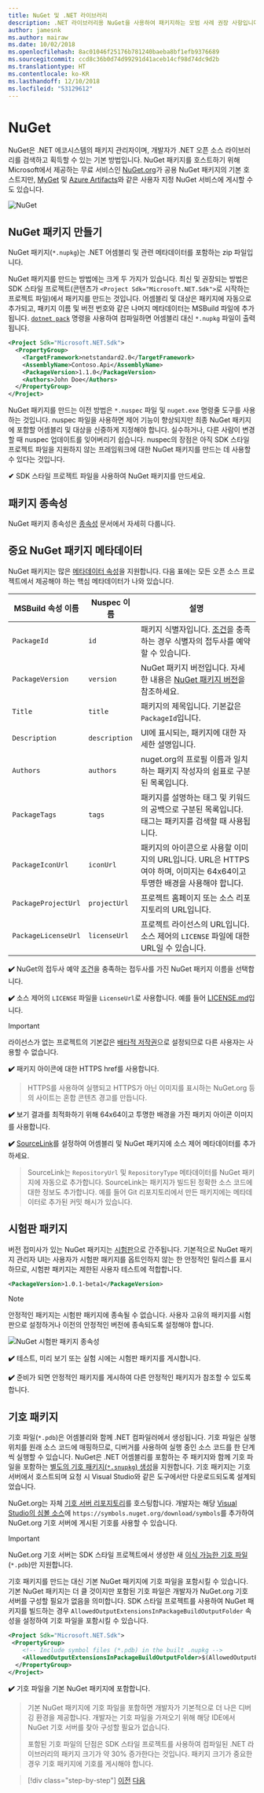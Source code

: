 ```yaml
---
title: NuGet 및 .NET 라이브러리
description: .NET 라이브러리용 NuGet을 사용하여 패키지하는 모범 사례 권장 사항입니다.
author: jamesnk
ms.author: mairaw
ms.date: 10/02/2018
ms.openlocfilehash: 8ac01046f25176b781240baeba8bf1efb9376689
ms.sourcegitcommit: ccd8c36b0d74d99291d41aceb14cf98d74dc9d2b
ms.translationtype: HT
ms.contentlocale: ko-KR
ms.lasthandoff: 12/10/2018
ms.locfileid: "53129612"
---
```

# <a name="nuget"></a>NuGet

NuGet은 .NET 에코시스템의 패키지 관리자이며, 개발자가 .NET 오픈 소스 라이브러리를 검색하고 획득할 수 있는 기본 방법입니다. NuGet 패키지를 호스트하기 위해 Microsoft에서 제공하는 무료 서비스인 [NuGet.org](https://www.nuget.org/)가 공용 NuGet 패키지의 기본 호스트지만, [MyGet](https://www.myget.org/) 및 [Azure Artifacts](https://azure.microsoft.com/services/devops/artifacts/)와 같은 사용자 지정 NuGet 서비스에 게시할 수도 있습니다.

![NuGet](./media/nuget/nuget-logo.png "NuGet")

## <a name="create-a-nuget-package"></a>NuGet 패키지 만들기

NuGet 패키지(`*.nupkg`)는 .NET 어셈블리 및 관련 메타데이터를 포함하는 zip 파일입니다.

NuGet 패키지를 만드는 방법에는 크게 두 가지가 있습니다. 최신 및 권장되는 방법은 SDK 스타일 프로젝트(콘텐츠가 `<Project Sdk="Microsoft.NET.Sdk">`로 시작하는 프로젝트 파일)에서 패키지를 만드는 것입니다. 어셈블리 및 대상은 패키지에 자동으로 추가되고, 패키지 이름 및 버전 번호와 같은 나머지 메타데이터는 MSBuild 파일에 추가됩니다. [`dotnet pack`](../../core/tools/dotnet-pack.md) 명령을 사용하여 컴파일하면 어셈블리 대신 `*.nupkg` 파일이 출력됩니다.

```xml
<Project Sdk="Microsoft.NET.Sdk">
  <PropertyGroup>
    <TargetFramework>netstandard2.0</TargetFramework>
    <AssemblyName>Contoso.Api</AssemblyName>
    <PackageVersion>1.1.0</PackageVersion>
    <Authors>John Doe</Authors>
  </PropertyGroup>
</Project>
```

NuGet 패키지를 만드는 이전 방법은 `*.nuspec` 파일 및 `nuget.exe` 명령줄 도구를 사용하는 것입니다. nuspec 파일을 사용하면 제어 기능이 향상되지만 최종 NuGet 패키지에 포함할 어셈블리 및 대상을 신중하게 지정해야 합니다. 실수하거나, 다른 사람이 변경할 때 nuspec 업데이트를 잊어버리기 쉽습니다. nuspec의 장점은 아직 SDK 스타일 프로젝트 파일을 지원하지 않는 프레임워크에 대한 NuGet 패키지를 만드는 데 사용할 수 있다는 것입니다.

**✔** SDK 스타일 프로젝트 파일을 사용하여 NuGet 패키지를 만드세요.

## <a name="package-dependencies"></a>패키지 종속성

NuGet 패키지 종속성은 [종속성](./dependencies.md) 문서에서 자세히 다룹니다.

## <a name="important-nuget-package-metadata"></a>중요 NuGet 패키지 메타데이터

NuGet 패키지는 많은 [메타데이터 속성](/nuget/reference/nuspec)을 지원합니다. 다음 표에는 모든 오픈 소스 프로젝트에서 제공해야 하는 핵심 메타데이터가 나와 있습니다.

| MSBuild 속성 이름              | Nuspec 이름              | 설명  |
| ---------------------------------- | ------------------------ | ------------ |
| `PackageId`                        | `id`                       | 패키지 식별자입니다. [조건](/nuget/reference/id-prefix-reservation)을 충족하는 경우 식별자의 접두사를 예약할 수 있습니다. |
| `PackageVersion`                   | `version`                  | NuGet 패키지 버전입니다. 자세한 내용은 [NuGet 패키지 버전](./versioning.md#nuget-package-version)을 참조하세요.             |
| `Title`                            | `title`                    | 패키지의 제목입니다. 기본값은 `PackageId`입니다.             |
| `Description`                      | `description`              | UI에 표시되는, 패키지에 대한 자세한 설명입니다.             |
| `Authors`                          | `authors`                  | nuget.org의 프로필 이름과 일치하는 패키지 작성자의 쉼표로 구분된 목록입니다.             |
| `PackageTags`                      | `tags`                     | 패키지를 설명하는 태그 및 키워드의 공백으로 구분된 목록입니다. 태그는 패키지를 검색할 때 사용됩니다.             |
| `PackageIconUrl`                   | `iconUrl`                  | 패키지의 아이콘으로 사용할 이미지의 URL입니다. URL은 HTTPS여야 하며, 이미지는 64x64이고 투명한 배경을 사용해야 합니다.             |
| `PackageProjectUrl`                | `projectUrl`               | 프로젝트 홈페이지 또는 소스 리포지토리의 URL입니다.             |
| `PackageLicenseUrl`                | `licenseUrl`               | 프로젝트 라이선스의 URL입니다. 소스 제어의 `LICENSE` 파일에 대한 URL일 수 있습니다.             |

**✔️** NuGet의 접두사 예약 [조건](/nuget/reference/id-prefix-reservation)을 충족하는 접두사를 가진 NuGet 패키지 이름을 선택합니다.

**✔️** 소스 제어의 `LICENSE` 파일을 `LicenseUrl`로 사용합니다. 예를 들어 [LICENSE.md](https://github.com/JamesNK/Newtonsoft.Json/blob/c4af75c8e91ca0d75aa6c335e8c106780c4f7712/LICENSE.md)입니다.

> [!IMPORTANT]
> 라이선스가 없는 프로젝트의 기본값은 [배타적 저작권](https://choosealicense.com/no-permission/)으로 설정되므로 다른 사용자는 사용할 수 없습니다.

**✔️** 패키지 아이콘에 대한 HTTPS href를 사용합니다.

> HTTPS를 사용하여 실행되고 HTTPS가 아닌 이미지를 표시하는 NuGet.org 등의 사이트는 혼합 콘텐츠 경고를 만듭니다.

**✔️** 보기 결과를 최적화하기 위해 64x64이고 투명한 배경을 가진 패키지 아이콘 이미지를 사용합니다.

**✔️** [SourceLink](./sourcelink.md)를 설정하여 어셈블리 및 NuGet 패키지에 소스 제어 메타데이터를 추가하세요.

> SourceLink는 `RepositoryUrl` 및 `RepositoryType` 메타데이터를 NuGet 패키지에 자동으로 추가합니다.
> SourceLink는 패키지가 빌드된 정확한 소스 코드에 대한 정보도 추가합니다.
> 예를 들어 Git 리포지토리에서 만든 패키지에는 메타데이터로 추가된 커밋 해시가 있습니다.

## <a name="pre-release-packages"></a>시험판 패키지

버전 접미사가 있는 NuGet 패키지는 [시험판](/nuget/create-packages/prerelease-packages)으로 간주됩니다. 기본적으로 NuGet 패키지 관리자 UI는 사용자가 시험판 패키지를 옵트인하지 않는 한 안정적인 릴리스를 표시하므로, 시험판 패키지는 제한된 사용자 테스트에 적합합니다.

```xml
<PackageVersion>1.0.1-beta1</PackageVersion>
```

> [!NOTE]
> 안정적인 패키지는 시험판 패키지에 종속될 수 없습니다. 사용자 고유의 패키지를 시험판으로 설정하거나 이전의 안정적인 버전에 종속되도록 설정해야 합니다.

![NuGet 시험판 패키지 종속성](./media/nuget/nuget-prerelease-package.png "NuGet 시험판 패키지 종속성")

**✔️** 테스트, 미리 보기 또는 실험 시에는 시험판 패키지를 게시합니다.

**✔️** 준비가 되면 안정적인 패키지를 게시하여 다른 안정적인 패키지가 참조할 수 있도록 합니다.

## <a name="symbol-packages"></a>기호 패키지

기호 파일(`*.pdb`)은 어셈블리와 함께 .NET 컴파일러에서 생성됩니다. 기호 파일은 실행 위치를 원래 소스 코드에 매핑하므로, 디버거를 사용하여 실행 중인 소스 코드를 한 단계씩 실행할 수 있습니다. NuGet은 .NET 어셈블리를 포함하는 주 패키지와 함께 기호 파일을 포함하는 [별도의 기호 패키지(`*.snupkg`) 생성](/nuget/create-packages/symbol-packages-snupkg)을 지원합니다. 기호 패키지는 기호 서버에서 호스트되며 요청 시 Visual Studio와 같은 도구에서만 다운로드되도록 설계되었습니다.

NuGet.org는 자체 [기호 서버 리포지토리](/nuget/create-packages/symbol-packages-snupkg#nugetorg-symbol-server)를 호스팅합니다. 개발자는 해당 [Visual Studio의 심볼 소스](/visualstudio/debugger/specify-symbol-dot-pdb-and-source-files-in-the-visual-studio-debugger)에 `https://symbols.nuget.org/download/symbols`를 추가하여 NuGet.org 기호 서버에 게시된 기호를 사용할 수 있습니다.

> [!IMPORTANT]
> NuGet.org 기호 서버는 SDK 스타일 프로젝트에서 생성한 새 [이식 가능한 기호 파일](https://github.com/dotnet/core/blob/master/Documentation/diagnostics/portable_pdb.md)(`*.pdb`)만 지원합니다.

기호 패키지를 만드는 대신 기본 NuGet 패키지에 기호 파일을 포함시킬 수 있습니다. 기본 NuGet 패키지는 더 클 것이지만 포함된 기호 파일은 개발자가 NuGet.org 기호 서버를 구성할 필요가 없음을 의미합니다. SDK 스타일 프로젝트를 사용하여 NuGet 패키지를 빌드하는 경우 `AllowedOutputExtensionsInPackageBuildOutputFolder` 속성을 설정하여 기호 파일을 포함시킬 수 있습니다.

```xml
<Project Sdk="Microsoft.NET.Sdk">
 <PropertyGroup>
    <!-- Include symbol files (*.pdb) in the built .nupkg -->
    <AllowedOutputExtensionsInPackageBuildOutputFolder>$(AllowedOutputExtensionsInPackageBuildOutputFolder);.pdb</AllowedOutputExtensionsInPackageBuildOutputFolder>
  </PropertyGroup>
</Project>
```

**✔️** 기호 파일을 기본 NuGet 패키지에 포함합니다.

> 기본 NuGet 패키지에 기호 파일을 포함하면 개발자가 기본적으로 더 나은 디버깅 환경을 제공합니다. 개발자는 기호 파일을 가져오기 위해 해당 IDE에서 NuGet 기호 서버를 찾아 구성할 필요가 없습니다.
>
> 포함된 기호 파일의 단점은 SDK 스타일 프로젝트를 사용하여 컴파일된 .NET 라이브러리의 패키지 크기가 약 30% 증가한다는 것입니다. 패키지 크기가 중요한 경우 기호 패키지에 기호를 게시해야 합니다.

>[!div class="step-by-step"]
>[이전](strong-naming.md)
>[다음](dependencies.md)